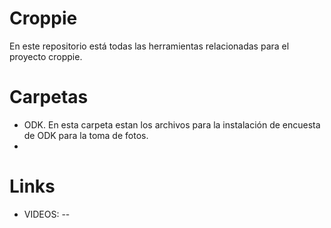 # Croppie
En este repositorio está todas las herramientas relacionadas  para el proyecto croppie.

# Carpetas
- ODK. En esta carpeta estan los archivos para la instalación de encuesta de ODK para la toma de fotos.
-


# Links
- VIDEOS:
--

